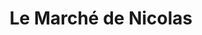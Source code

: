 ---
title: "Le Marché de Nicolas"
url: /saint-martin-de-boscherville/le-marche-de-nicolas/
shop: Hofladen
---
